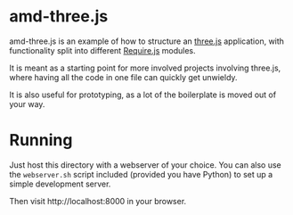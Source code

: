 amd-three.js 
============

amd-three.js is an example of how to structure an [three.js](http://threejs.org/) application, with functionality split into different [Require.js](http://requirejs.org/) modules.

It is meant as a starting point for more involved projects involving three.js, where having all the code in one file can quickly get unwieldy.

It is also useful for prototyping, as a lot of the boilerplate is moved out of your way.

Running
=======

Just host this directory with a webserver of your choice. You can also use the `webserver.sh` script included (provided you have Python) to set up a simple development server.

Then visit http://localhost:8000 in your browser.
